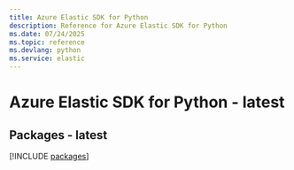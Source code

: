```yaml
---
title: Azure Elastic SDK for Python
description: Reference for Azure Elastic SDK for Python
ms.date: 07/24/2025
ms.topic: reference
ms.devlang: python
ms.service: elastic
---
```

# Azure Elastic SDK for Python - latest
## Packages - latest
[!INCLUDE [packages](elastic-index.md)]